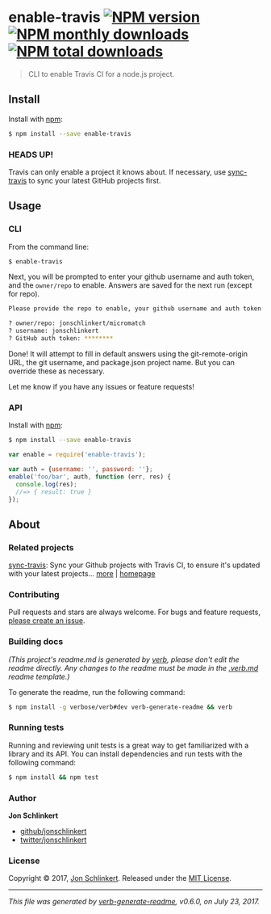 # enable-travis [![NPM version](https://img.shields.io/npm/v/enable-travis.svg?style=flat)](https://www.npmjs.com/package/enable-travis) [![NPM monthly downloads](https://img.shields.io/npm/dm/enable-travis.svg?style=flat)](https://npmjs.org/package/enable-travis)  [![NPM total downloads](https://img.shields.io/npm/dt/enable-travis.svg?style=flat)](https://npmjs.org/package/enable-travis)

> CLI to enable Travis CI for a node.js project.

## Install

Install with [npm](https://www.npmjs.com/):

```sh
$ npm install --save enable-travis
```

### HEADS UP!

Travis can only enable a project it knows about. If necessary, use [sync-travis](https://github.com/jonschlinkert/sync-travis) to sync your latest GitHub projects first.

## Usage

### CLI

From the command line:

```bash
$ enable-travis
```

Next, you will be prompted to enter your github username and auth token, and the `owner/repo` to enable. Answers are saved for the next run (except for repo).

```bash
Please provide the repo to enable, your github username and auth token:

? owner/repo: jonschlinkert/micromatch
? username: jonschlinkert
? GitHub auth token: ********
```

Done! It will attempt to fill in default answers using the git-remote-origin URL, the git username, and package.json project name. But you can override these as necessary.

Let me know if you have any issues or feature requests!

### API

Install with [npm](https://www.npmjs.com/):

```sh
$ npm install --save enable-travis
```

```js
var enable = require('enable-travis');

var auth = {username: '', password: ''};
enable('foo/bar', auth, function (err, res) {
  console.log(res);
  //=> { result: true }
});
```

## About

### Related projects

[sync-travis](https://www.npmjs.com/package/sync-travis): Sync your Github projects with Travis CI, to ensure it's updated with your latest projects… [more](https://github.com/jonschlinkert/sync-travis) | [homepage](https://github.com/jonschlinkert/sync-travis "Sync your Github projects with Travis CI, to ensure it's updated with your latest projects before executing other commands.")

### Contributing

Pull requests and stars are always welcome. For bugs and feature requests, [please create an issue](../../issues/new).

### Building docs

_(This project's readme.md is generated by [verb](https://github.com/verbose/verb-generate-readme), please don't edit the readme directly. Any changes to the readme must be made in the [.verb.md](.verb.md) readme template.)_

To generate the readme, run the following command:

```sh
$ npm install -g verbose/verb#dev verb-generate-readme && verb
```

### Running tests

Running and reviewing unit tests is a great way to get familiarized with a library and its API. You can install dependencies and run tests with the following command:

```sh
$ npm install && npm test
```

### Author

**Jon Schlinkert**

* [github/jonschlinkert](https://github.com/jonschlinkert)
* [twitter/jonschlinkert](https://twitter.com/jonschlinkert)

### License

Copyright © 2017, [Jon Schlinkert](https://github.com/jonschlinkert).
Released under the [MIT License](LICENSE).

***

_This file was generated by [verb-generate-readme](https://github.com/verbose/verb-generate-readme), v0.6.0, on July 23, 2017._